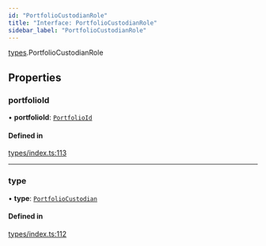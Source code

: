 ```yaml
---
id: "PortfolioCustodianRole"
title: "Interface: PortfolioCustodianRole"
sidebar_label: "PortfolioCustodianRole"
---
```


[types](../../../modules/Types/Types.md).PortfolioCustodianRole

## Properties

### portfolioId

• **portfolioId**: [`PortfolioId`](../PortfolioId/PortfolioId.md)

#### Defined in

[types/index.ts:113](https://github.com/PolymeshAssociation/polymesh-sdk/blob/95f248df/src/types/index.ts#L113)

___

### type

• **type**: [`PortfolioCustodian`](../../../enums/Types/RoleType/RoleType.md#portfoliocustodian)

#### Defined in

[types/index.ts:112](https://github.com/PolymeshAssociation/polymesh-sdk/blob/95f248df/src/types/index.ts#L112)
